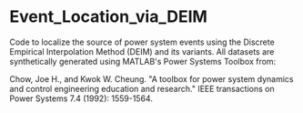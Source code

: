 # Event_Location_via_DEIM
Code to localize the source of power system events using the Discrete Empirical Interpolation Method (DEIM) and its variants.
All datasets are synthetically generated using MATLAB's Power Systems Toolbox from:

Chow, Joe H., and Kwok W. Cheung. "A toolbox for power system dynamics and control engineering education and research." IEEE transactions on Power Systems 7.4 (1992): 1559-1564.
